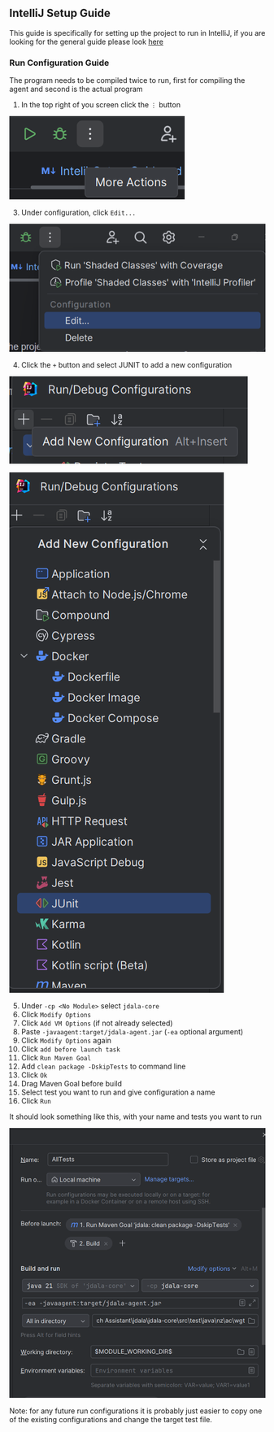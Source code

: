 ## IntelliJ Setup Guide
This guide is specifically for setting up the project to run in IntelliJ, if you are looking for the general guide please look [here](../README.md#set-up)


### Run Configuration Guide
The program needs to be compiled twice to run, first for compiling the agent and second is the actual program

1. In the top right of you screen click the `⋮` button

![img.png](imgs/More_actions.png)

3. Under configuration, click `Edit...`

![img.png](imgs/More_actions_edit.png)

4. Click the `+` button and select JUNIT to add a new configuration

![img.png](imgs/new_configuration.png)

![img.png](imgs/JUNIT.png)

5. Under `-cp <No Module>` select `jdala-core` 
6. Click `Modify Options`
7. Click `Add VM Options` (if not already selected)
8. Paste `-javaagent:target/jdala-agent.jar` (`-ea` optional argument)
9. Click `Modify Options` again
10. Click `add before launch task`
11. Click `Run Maven Goal`
12. Add `clean package -DskipTests` to command line
13. Click `Ok`
14. Drag Maven Goal before build
15. Select test you want to run and give configuration a name
16. Click `Run`

It should look something like this, with your name and tests you want to run

![img.png](imgs/final-config.png)

Note: for any future run configurations it is probably just easier to copy one of the existing configurations and change the target test file.
